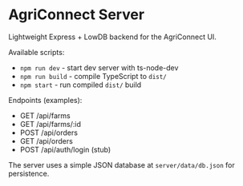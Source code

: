 # AgriConnect Server

Lightweight Express + LowDB backend for the AgriConnect UI.

Available scripts:

- `npm run dev` - start dev server with ts-node-dev
- `npm run build` - compile TypeScript to `dist/`
- `npm start` - run compiled `dist/` build

Endpoints (examples):
- GET /api/farms
- GET /api/farms/:id
- POST /api/orders
- GET /api/orders
- POST /api/auth/login (stub)

The server uses a simple JSON database at `server/data/db.json` for persistence.
